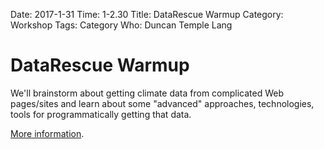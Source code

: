 Date: 2017-1-31
Time: 1-2.30
Title: DataRescue Warmup
Category: Workshop
Tags: Category
Who: Duncan Temple Lang

# DataRescue Warmup

We'll brainstorm about getting climate data from complicated Web pages/sites
and learn about some "advanced" approaches, technologies, tools for programmatically
getting that data.

<a href="DataRescueEvent.html">More information</a>.

